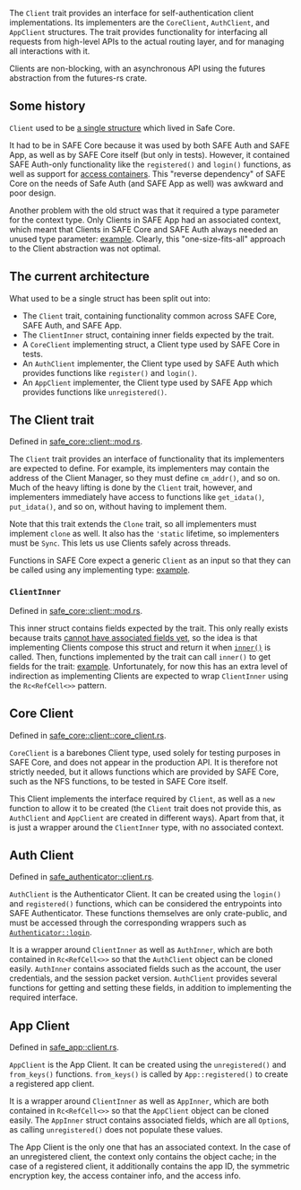 The `Client` trait provides an interface for self-authentication client implementations. Its implementers are the `CoreClient`, `AuthClient`, and `AppClient` structures. The trait provides functionality for interfacing all requests from high-level APIs to the actual routing layer, and for managing all interactions with it.

Clients are non-blocking, with an asynchronous API using the futures abstraction from the futures-rs crate.

## Some history

`Client` used to be [a single structure](https://github.com/maidsafe/safe_client_libs/blob/1a26890ca211bc0380b095e6468f8a0107b24e06/safe_core/src/client/mod.rs#L111) which lived in Safe Core.

It had to be in SAFE Core because it was used by both SAFE Auth and SAFE App, as well as by SAFE Core itself (but only in tests). However, it contained SAFE Auth-only functionality like the `registered()` and `login()` functions, as well as support for [access containers](https://github.com/maidsafe/safe_client_libs/blob/1a26890ca211bc0380b095e6468f8a0107b24e06/safe_core/src/client/mod.rs#L868). This "reverse dependency" of SAFE Core on the needs of Safe Auth (and SAFE App as well) was awkward and poor design.

Another problem with the old struct was that it required a type parameter for the context type. Only Clients in SAFE App had an associated context, which meant that Clients in SAFE Core and SAFE Auth always needed an unused type parameter: [example](https://github.com/maidsafe/safe_client_libs/blob/1a26890ca211bc0380b095e6468f8a0107b24e06/safe_core/src/utils/test_utils/mod.rs#L97). Clearly, this "one-size-fits-all" approach to the Client abstraction was not optimal.

## The current architecture

What used to be a single struct has been split out into:

- The `Client` trait, containing functionality common across SAFE Core, SAFE Auth, and SAFE App.
- The `ClientInner` struct, containing inner fields expected by the trait.
- A `CoreClient` implementing struct, a Client type used by SAFE Core in tests.
- An `AuthClient` implementer, the Client type used by SAFE Auth which provides functions like `register()` and `login()`.
- An `AppClient` implementer, the Client type used by SAFE App which provides functions like `unregistered()`.

## The Client trait

Defined in [safe_core::client::mod.rs](https://github.com/maidsafe/safe_client_libs/blob/master/safe_core/src/client/mod.rs).

The `Client` trait provides an interface of functionality that its implementers are expected to define. For example, its implementers may contain the address of the Client Manager, so they must define `cm_addr()`, and so on. Much of the heavy lifting is done by the `Client` trait, however, and implementers immediately have access to functions like `get_idata()`, `put_idata()`, and so on, without having to implement them.

Note that this trait extends the `Clone` trait, so all implementers must implement `clone` as well. It also has the `'static` lifetime, so implementers must be `Sync`. This lets us use Clients safely across threads.

Functions in SAFE Core expect a generic `Client` as an input so that they can be called using any implementing type: [example](https://github.com/maidsafe/safe_client_libs/blob/2e0ac2b49e94d7c3f837be4afcb11498ef10ba0c/safe_core/src/nfs/dir.rs#L19).

### `ClientInner`

Defined in [safe_core::client::mod.rs](https://github.com/maidsafe/safe_client_libs/blob/master/safe_core/src/client/mod.rs).

This inner struct contains fields expected by the trait. This only really exists because traits [cannot have associated fields yet](https://github.com/nikomatsakis/fields-in-traits-rfc), so the idea is that implementing Clients compose this struct and return it when [`inner()`](https://github.com/maidsafe/safe_client_libs/blob/bc0230a7a271ceb935692b15b8d205d64706b082/safe_core/src/client/mod.rs#L112) is called. Then, functions implemented by the trait can call `inner()` to get fields for the trait: [example](https://github.com/maidsafe/safe_client_libs/blob/bc0230a7a271ceb935692b15b8d205d64706b082/safe_core/src/client/mod.rs#L144). Unfortunately, for now this has an extra level of indirection as implementing Clients are expected to wrap `ClientInner` using the `Rc<RefCell<>>` pattern.

## Core Client

Defined in [safe_core::client::core_client.rs](https://github.com/maidsafe/safe_client_libs/blob/master/safe_core/src/client/core_client.rs).

`CoreClient` is a barebones Client type, used solely for testing purposes in SAFE Core, and does not appear in the production API. It is therefore not strictly needed, but it allows functions which are provided by SAFE Core, such as the NFS functions, to be tested in SAFE Core itself.

This Client implements the interface required by `Client`, as well as a `new` function to allow it to be created (the `Client` trait does not provide this, as `AuthClient` and `AppClient` are created in different ways). Apart from that, it is just a wrapper around the `ClientInner` type, with no associated context.

## Auth Client

Defined in [safe_authenticator::client.rs](https://github.com/maidsafe/safe_client_libs/blob/master/safe_authenticator/src/client.rs).

`AuthClient` is the Authenticator Client. It can be created using the `login()` and `registered()` functions, which can be considered the entrypoints into SAFE Authenticator. These functions themselves are only crate-public, and must be accessed through the corresponding wrappers such as [`Authenticator::login`](https://docs.rs/safe_authenticator/0.8.0/safe_authenticator/struct.Authenticator.html#method.login).

It is a wrapper around `ClientInner` as well as `AuthInner`, which are both contained in `Rc<RefCell<>>` so that the `AuthClient` object can be cloned easily. `AuthInner` contains associated fields such as the account, the user credentials, and the session packet version. `AuthClient` provides several functions for getting and setting these fields, in addition to implementing the required interface.

## App Client

Defined in [safe_app::client.rs](https://github.com/maidsafe/safe_client_libs/blob/master/safe_app/src/client.rs).

`AppClient` is the App Client. It can be created using the `unregistered()` and `from_keys()` functions. `from_keys()` is called by `App::registered()` to create a registered app client.

It is a wrapper around `ClientInner` as well as `AppInner`, which are both contained in `Rc<RefCell<>>` so that the `AppClient` object can be cloned easily. The `AppInner` struct contains associated fields, which are all `Option`s, as calling `unregistered()` does not populate these values.

The App Client is the only one that has an associated context. In the case of an unregistered client, the context only contains the object cache; in the case of a registered client, it additionally contains the app ID, the symmetric encryption key, the access container info, and the access info.
